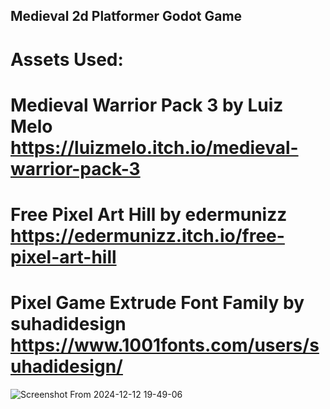 ## Medieval 2d Platformer Godot Game

# Assets Used: 
# Medieval Warrior Pack 3 by Luiz Melo https://luizmelo.itch.io/medieval-warrior-pack-3
# Free Pixel Art Hill by edermunizz https://edermunizz.itch.io/free-pixel-art-hill
# Pixel Game Extrude Font Family by suhadidesign https://www.1001fonts.com/users/suhadidesign/


![Screenshot From 2024-12-12 19-49-06](https://github.com/user-attachments/assets/4b985521-d1c6-47db-a00b-4112cb76a3df)
